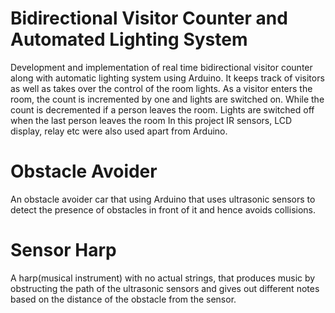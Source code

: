 # Bidirectional Visitor Counter and Automated Lighting System

Development and implementation of real time bidirectional visitor counter along with automatic lighting system using Arduino. It keeps track of visitors as well as takes over the control of the room lights. As a visitor enters the room, the count is incremented by one and lights are switched on. While the 
count is decremented if a person leaves the room. Lights are switched off when the last person leaves the room
In this project IR sensors, LCD display, relay etc were also used apart from Arduino.



# Obstacle Avoider 

An obstacle avoider car that using Arduino that uses ultrasonic sensors to detect the presence of obstacles in front of it and hence avoids collisions.

# Sensor Harp

A harp(musical instrument) with no actual strings, that produces music by obstructing the path of the ultrasonic sensors and gives out different notes based on the distance of the obstacle from the sensor.



